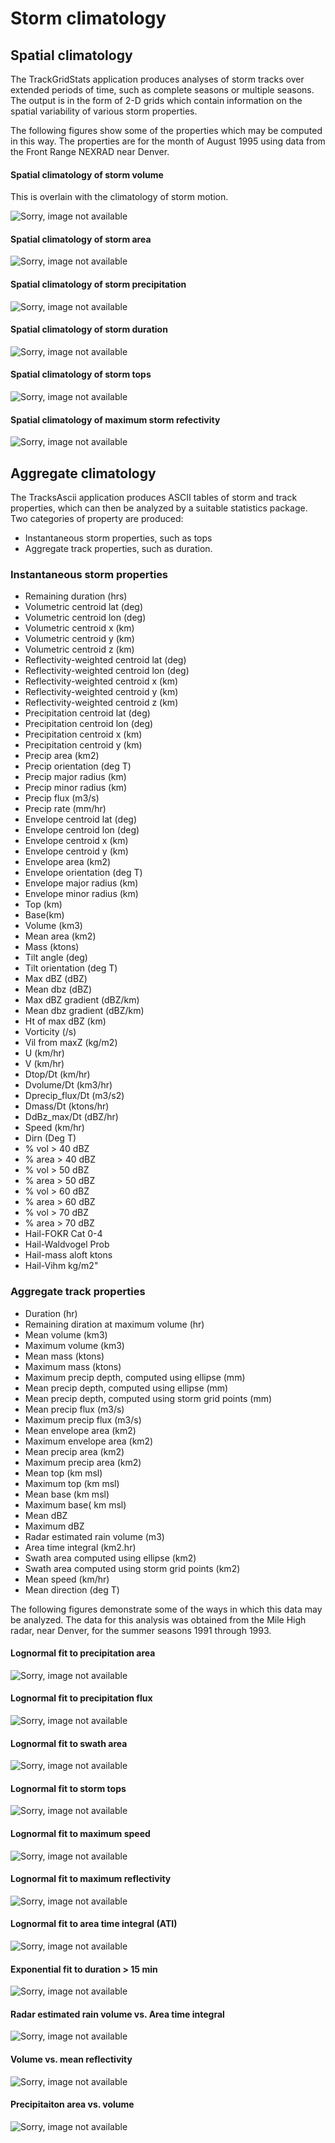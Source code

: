 <?php include("../include/begin.php"); ?>
<?php include("./topics.php"); ?>

<!-- Begin main page content. -->
<div id="content">

<h1>Storm climatology</h1>

<h2>Spatial climatology</h2>

<p>
The TrackGridStats application produces analyses of storm tracks over extended periods of time, such as complete seasons or multiple seasons. The output is in the form of 2-D grids which contain information on the spatial variability of various storm properties. 
</p>

<p>
The following figures show some of the properties which may be computed in this way. The properties are  for the month of August 1995 using data from the Front Range NEXRAD near Denver.
</p>

<h4><a name="climo_grid_motion">Spatial climatology of storm volume</a></h4>
<p>This is overlain with the climatology of storm motion.</p>
<img src="./images/climo_grid_motion.png" alt="Sorry, image not available" />

<h4><a name="climo_grid_area">Spatial climatology of storm area</a></h4>
<img src="./images/climo_grid_area.png" alt="Sorry, image not available" />

<h4><a name="climo_grid_precip">Spatial climatology of storm precipitation</a></h4>
<img src="./images/climo_grid_precip.png" alt="Sorry, image not available" />

<h4><a name="climo_grid_duration">Spatial climatology of storm duration</a></h4>
<img src="./images/climo_grid_duration.png" alt="Sorry, image not available" />

<h4><a name="climo_grid_tops">Spatial climatology of storm tops</a></h4>
<img src="./images/climo_grid_tops.png" alt="Sorry, image not available" />

<h4><a name="climo_grid_max_dbz">Spatial climatology of maximum storm refectivity</a></h4>
<img src="./images/climo_grid_max_dbz.png" alt="Sorry, image not available" />

<h2>Aggregate climatology</h2>

<p>
The TracksAscii application produces ASCII tables of storm and track properties, which can then be analyzed by a suitable statistics package. Two categories of property are produced:
</p>

<ul>
<li>Instantaneous storm properties, such as tops</li>
<li>Aggregate track properties, such as duration.</li>
</ul>

<h3>Instantaneous storm properties</h3>

<ul>
<li>Remaining duration (hrs)</li>
<li>Volumetric centroid lat (deg)</li>
<li>Volumetric centroid lon (deg)</li>
<li>Volumetric centroid x (km)</li>
<li>Volumetric centroid y (km)</li>
<li>Volumetric centroid z (km)</li>
<li>Reflectivity-weighted centroid lat (deg)</li>
<li>Reflectivity-weighted centroid lon (deg)</li>
<li>Reflectivity-weighted centroid x (km)</li>
<li>Reflectivity-weighted centroid y (km)</li>
<li>Reflectivity-weighted centroid z (km)</li>
<li>Precipitation centroid lat (deg)</li>
<li>Precipitation centroid lon (deg)</li>
<li>Precipitation centroid x (km)</li>
<li>Precipitation centroid y (km)</li>
<li>Precip area (km2)</li>
<li>Precip orientation (deg T)</li>
<li>Precip major radius (km)</li>
<li>Precip minor radius (km)</li>
<li>Precip flux (m3/s)</li>
<li>Precip rate (mm/hr)</li>
<li>Envelope centroid lat (deg)</li>
<li>Envelope centroid lon (deg)</li>
<li>Envelope centroid x (km)</li>
<li>Envelope centroid y (km)</li>
<li>Envelope area (km2)</li>
<li>Envelope orientation (deg T)</li>
<li>Envelope major radius (km)</li>
<li>Envelope minor radius (km)</li>
<li>Top (km)</li>
<li>Base(km)</li>
<li>Volume (km3)</li>
<li>Mean area (km2)</li>
<li>Mass (ktons)</li>
<li>Tilt angle (deg)</li>
<li>Tilt orientation (deg T)</li>
<li>Max dBZ (dBZ)</li>
<li>Mean dbz (dBZ)</li>
<li>Max dBZ gradient (dBZ/km)</li>
<li>Mean dbz gradient (dBZ/km)</li>
<li>Ht of max dBZ (km)</li>
<li>Vorticity (/s)</li>
<li>Vil from maxZ (kg/m2)</li>
<li>U (km/hr)</li>
<li>V (km/hr)</li>
<li>Dtop/Dt (km/hr)</li>
<li>Dvolume/Dt (km3/hr)</li>
<li>Dprecip_flux/Dt (m3/s2)</li>
<li>Dmass/Dt (ktons/hr)</li>
<li>DdBz_max/Dt (dBZ/hr)</li>
<li>Speed (km/hr)</li>
<li>Dirn (Deg T)</li>
<li>% vol > 40 dBZ</li>
<li>% area > 40 dBZ</li>
<li>% vol > 50 dBZ</li>
<li>% area > 50 dBZ</li>
<li>% vol > 60 dBZ</li>
<li>% area > 60 dBZ</li>
<li>% vol > 70 dBZ</li>
<li>% area > 70 dBZ</li>
<li>Hail-FOKR Cat 0-4</li>
<li>Hail-Waldvogel Prob</li>
<li>Hail-mass aloft ktons</li>
<li>Hail-Vihm kg/m2"</li>
</ul>

<h3>Aggregate track properties</h3>

<ul>
<li>Duration (hr)</li>
<li>Remaining diration at maximum volume (hr)</li>
<li>Mean volume (km3)</li>
<li>Maximum volume (km3)</li>
<li>Mean mass (ktons)</li>
<li>Maximum mass (ktons)</li>
<li>Maximum precip depth, computed using ellipse (mm)</li>
<li>Mean precip depth, computed using ellipse (mm)</li>
<li>Mean precip depth, computed using storm grid points (mm)</li>
<li>Mean precip flux (m3/s)</li>
<li>Maximum precip flux (m3/s)</li>
<li>Mean envelope area (km2)</li>
<li>Maximum envelope area (km2)</li>
<li>Mean precip area (km2)</li>
<li>Maximum precip area (km2)</li>
<li>Mean top (km msl)</li>
<li>Maximum top (km msl)</li>
<li>Mean base (km msl)</li>
<li>Maximum base( km msl)</li>
<li>Mean dBZ</li>
<li>Maximum dBZ</li>
<li>Radar estimated rain volume (m3)</li>
<li>Area time integral (km2.hr)</li>
<li>Swath area computed using ellipse (km2)</li>
<li>Swath area computed using storm grid points (km2)</li>
<li>Mean speed (km/hr)</li>
<li>Mean direction (deg T)</li>
</ul>

<p>
The following figures demonstrate some of the ways in which this data may be analyzed. The data for this analysis was obtained from the Mile High radar, near Denver, for the summer seasons 1991 through 1993.
</p>

<h4><a name="climo_precip_area_lognormal">Lognormal fit to precipitation area</a></h4>
<img src="./images/climo_precip_area_lognormal.png" alt="Sorry, image not available" />

<h4><a name="climo_precip_flux_lognormal">Lognormal fit to precipitation flux</a></h4>
<img src="./images/climo_precip_flux_lognormal.png" alt="Sorry, image not available" />

<h4><a name="climo_swath_area_lognormal">Lognormal fit to swath area</a></h4>
<img src="./images/climo_swath_area_lognormal.png" alt="Sorry, image not available" />

<h4><a name="climo_tops_lognormal">Lognormal fit to storm tops</a></h4>
<img src="./images/climo_tops_lognormal.png" alt="Sorry, image not available" />

<h4><a name="climo_max_speed_lognormal">Lognormal fit to maximum speed</a></h4>
<img src="./images/climo_max_speed_lognormal.png" alt="Sorry, image not available" />

<h4><a name="climo_max_dbz_lognormal">Lognormal fit to maximum reflectivity</a></h4>
<img src="./images/climo_max_dbz_lognormal.png" alt="Sorry, image not available" />

<h4><a name="climo_ati_lognormal">Lognormal fit to area time integral (ATI)</a></h4>
<img src="./images/climo_ati_lognormal.png" alt="Sorry, image not available" />

<h4><a name="climo_duration_pdf">Exponential fit to duration > 15 min</a></h4>
<img src="./images/climo_duration_pdf.png" alt="Sorry, image not available" />

<h4><a name="climo_rerv_vs_ati">Radar estimated rain volume vs. Area time integral</a></h4>
<img src="./images/climo_rerv_vs_ati.png" alt="Sorry, image not available" />

<h4><a name="climo_vol_vs_refl">Volume vs. mean reflectivity</a></h4>
<img src="./images/climo_vol_vs_refl.png" alt="Sorry, image not available" />

<h4><a name="climo_precip_area_vs_vol">Precipitaiton area vs. volume</a></h4>
<img src="./images/climo_precip_area_vs_vol.png" alt="Sorry, image not available" />

<!-- div#content :: End main page content. -->
</div>

<?php include("../include/end.php"); ?>

